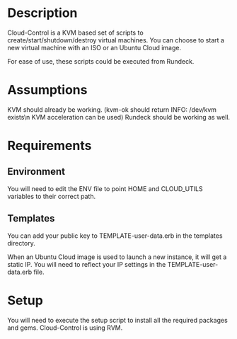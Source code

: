 Description
===========

Cloud-Control is a KVM based set of scripts to create/start/shutdown/destroy virtual machines.
You can choose to start a new virtual machine with an ISO or an Ubuntu Cloud image.

For ease of use, these scripts could be executed from Rundeck.

Assumptions
===========

KVM should already be working. (kvm-ok should return INFO: /dev/kvm exists\n KVM acceleration can be used)
Rundeck should be working as well.

Requirements
============

Environment
-----------

You will need to edit the ENV file to point HOME and CLOUD_UTILS variables to their correct path.

Templates
---------

You can add your public key to TEMPLATE-user-data.erb in the templates directory.

When an Ubuntu Cloud image is used to launch a new instance, it will get a static IP. You will need to reflect your IP settings in the TEMPLATE-user-data.erb file.


Setup
=====

You will need to execute the setup script to install all the required packages and gems.
Cloud-Control is using RVM.
